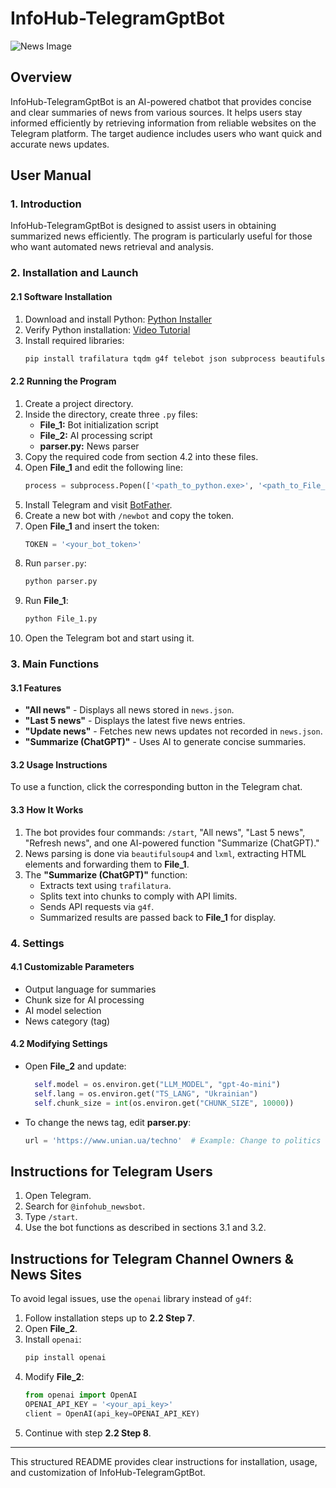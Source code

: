 # InfoHub-TelegramGptBot
![News Image](https://iat.kpi.ua/wp-content/uploads/2019/10/news-3.jpg)
## Overview
InfoHub-TelegramGptBot is an AI-powered chatbot that provides concise and clear summaries of news from various sources. It helps users stay informed efficiently by retrieving information from reliable websites on the Telegram platform. The target audience includes users who want quick and accurate news updates.

## User Manual

### 1. Introduction
InfoHub-TelegramGptBot is designed to assist users in obtaining summarized news efficiently. The program is particularly useful for those who want automated news retrieval and analysis.

### 2. Installation and Launch

#### 2.1 Software Installation
1. Download and install Python: [Python Installer](https://www.python.org/downloads/)
2. Verify Python installation: [Video Tutorial](https://www.youtube.com/watch?v=fJKdIf11GcI)
3. Install required libraries:
   ```sh
   pip install trafilatura tqdm g4f telebot json subprocess beautifulsoup4 lxml
   ```

#### 2.2 Running the Program
1. Create a project directory.
2. Inside the directory, create three `.py` files:
   - **File_1:** Bot initialization script
   - **File_2:** AI processing script
   - **parser.py:** News parser
3. Copy the required code from section 4.2 into these files.
4. Open **File_1** and edit the following line:
   ```python
   process = subprocess.Popen(['<path_to_python.exe>', '<path_to_File_2>', last_line], stdout=subprocess.PIPE, stderr=subprocess.PIPE)
   ```
5. Install Telegram and visit [BotFather](https://t.me/BotFather).
6. Create a new bot with `/newbot` and copy the token.
7. Open **File_1** and insert the token:
   ```python
   TOKEN = '<your_bot_token>'
   ```
8. Run `parser.py`:
   ```sh
   python parser.py
   ```
9. Run **File_1**:
   ```sh
   python File_1.py
   ```
10. Open the Telegram bot and start using it.

### 3. Main Functions

#### 3.1 Features
- **"All news"** - Displays all news stored in `news.json`.
- **"Last 5 news"** - Displays the latest five news entries.
- **"Update news"** - Fetches new news updates not recorded in `news.json`.
- **"Summarize (ChatGPT)"** - Uses AI to generate concise summaries.

#### 3.2 Usage Instructions
To use a function, click the corresponding button in the Telegram chat.

#### 3.3 How It Works
1. The bot provides four commands: `/start`, "All news", "Last 5 news", "Refresh news", and one AI-powered function "Summarize (ChatGPT)."
2. News parsing is done via `beautifulsoup4` and `lxml`, extracting HTML elements and forwarding them to **File_1**.
3. The **"Summarize (ChatGPT)"** function:
   - Extracts text using `trafilatura`.
   - Splits text into chunks to comply with API limits.
   - Sends API requests via `g4f`.
   - Summarized results are passed back to **File_1** for display.

### 4. Settings

#### 4.1 Customizable Parameters
- Output language for summaries
- Chunk size for AI processing
- AI model selection
- News category (tag)

#### 4.2 Modifying Settings
- Open **File_2** and update:
  ```python
    self.model = os.environ.get("LLM_MODEL", "gpt-4o-mini")
    self.lang = os.environ.get("TS_LANG", "Ukrainian")
    self.chunk_size = int(os.environ.get("CHUNK_SIZE", 10000))
  ```
- To change the news tag, edit **parser.py**:
  ```python
  url = 'https://www.unian.ua/techno'  # Example: Change to politics
  ```

## Instructions for Telegram Users
1. Open Telegram.
2. Search for `@infohub_newsbot`.
3. Type `/start`.
4. Use the bot functions as described in sections 3.1 and 3.2.

## Instructions for Telegram Channel Owners & News Sites
To avoid legal issues, use the `openai` library instead of `g4f`:
1. Follow installation steps up to **2.2 Step 7**.
2. Open **File_2**.
3. Install `openai`:
   ```sh
   pip install openai
   ```
4. Modify **File_2**:
   ```python
   from openai import OpenAI
   OPENAI_API_KEY = '<your_api_key>'
   client = OpenAI(api_key=OPENAI_API_KEY)
   ```
5. Continue with step **2.2 Step 8**.

---
This structured README provides clear instructions for installation, usage, and customization of InfoHub-TelegramGptBot.

